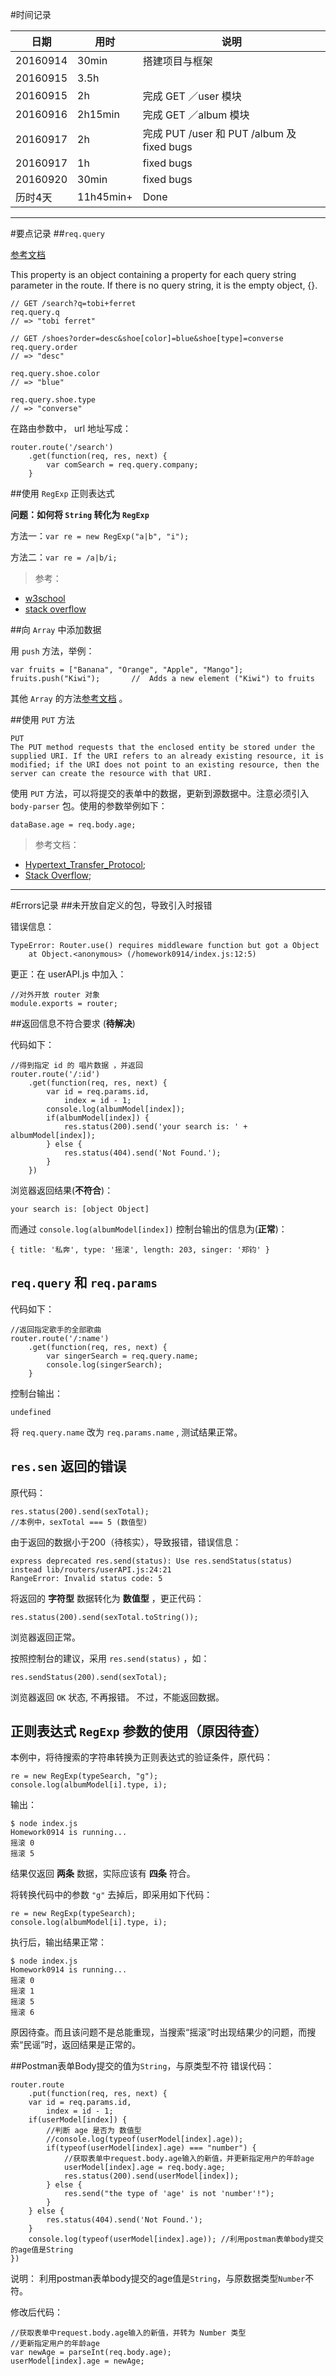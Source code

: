 
#时间记录  

| 日期 | 用时 | 说明 |
| ---- | ---- | ---- |
| 20160914 | 30min | 搭建项目与框架 |
| 20160915 | 3.5h  |   |
| 20160915 | 2h | 完成 GET ／user 模块 |
| 20160916 | 2h15min | 完成 GET ／album 模块 |
| 20160917 | 2h | 完成 PUT /user 和 PUT /album 及 fixed bugs |
| 20160917 | 1h | fixed bugs |
| 20160920 | 30min | fixed bugs |
| 历时4天 | 11h45min+ | Done |

---

#要点记录
##`req.query`

[参考文档](http://expressjs.com/zh-cn/api.html#app.route)

This property is an object containing a property for each query string parameter in the route. If there is no query string, it is the empty object, {}.

```
// GET /search?q=tobi+ferret
req.query.q
// => "tobi ferret"

// GET /shoes?order=desc&shoe[color]=blue&shoe[type]=converse
req.query.order
// => "desc"

req.query.shoe.color
// => "blue"

req.query.shoe.type
// => "converse"
```
在路由参数中， url 地址写成：
```
router.route('/search')
    .get(function(req, res, next) {
        var comSearch = req.query.company;
    }
```

##使用 `RegExp` 正则表达式

**问题：如何将 `String` 转化为 `RegExp`**

方法一：`var re = new RegExp("a|b", "i");`

方法二：`var re = /a|b/i;`

>参考：
* [w3school](http://www.w3schools.com/js/js_regexp.asp)
* [stack overflow](http://stackoverflow.com/questions/874709/converting-user-input-string-to-regular-expression)

##向 `Array` 中添加数据

用 `push` 方法，举例：

```
var fruits = ["Banana", "Orange", "Apple", "Mango"];
fruits.push("Kiwi");       //  Adds a new element ("Kiwi") to fruits
```
其他 `Array` 的方法[参考文档](http://www.w3schools.com/js/js_array_methods.asp) 。

##使用 `PUT` 方法
```
PUT
The PUT method requests that the enclosed entity be stored under the supplied URI. If the URI refers to an already existing resource, it is modified; if the URI does not point to an existing resource, then the server can create the resource with that URI.
```
使用 `PUT` 方法，可以将提交的表单中的数据，更新到源数据中。注意必须引入 `body-parser` 包。使用的参数举例如下：
```
dataBase.age = req.body.age;
```

>参考文档：
* [Hypertext_Transfer_Protocol](https://en.wikipedia.org/wiki/Hypertext_Transfer_Protocol);
* [Stack Overflow](http://stackoverflow.com/questions/25730777/put-route-with-node-js);
---

#Errors记录
##未开放自定义的包，导致引入时报错

错误信息：
```
TypeError: Router.use() requires middleware function but got a Object
    at Object.<anonymous> (/homework0914/index.js:12:5)
```

更正：在 userAPI.js 中加入：
```
//对外开放 router 对象
module.exports = router;
```

##返回信息不符合要求 (**待解决**)

代码如下：   
```
//得到指定 id 的 唱片数据 ，并返回
router.route('/:id')
    .get(function(req, res, next) {
        var id = req.params.id,
            index = id - 1;
        console.log(albumModel[index]);
        if(albumModel[index]) {
            res.status(200).send('your search is: ' + albumModel[index]);
        } else {
            res.status(404).send('Not Found.');
        }
    })
```
浏览器返回结果(**不符合**)：
```
your search is: [object Object]
```
而通过 `console.log(albumModel[index])` 控制台输出的信息为(**正常**)：
```
{ title: '私奔', type: '摇滚', length: 203, singer: '郑钧' }
```

## `req.query` 和 `req.params`
代码如下：
```
//返回指定歌手的全部歌曲
router.route('/:name')
    .get(function(req, res, next) {
        var singerSearch = req.query.name;
        console.log(singerSearch);
    }
```
控制台输出：  
```
undefined
```
将 `req.query.name` 改为 `req.params.name` , 测试结果正常。

## `res.sen` 返回的错误
原代码：
```
res.status(200).send(sexTotal);
//本例中，sexTotal === 5 (数值型)
```
由于返回的数据小于200（待核实），导致报错，错误信息：
```
express deprecated res.send(status): Use res.sendStatus(status) instead lib/routers/userAPI.js:24:21
RangeError: Invalid status code: 5
```
将返回的 **字符型** 数据转化为 **数值型** ，更正代码：
```
res.status(200).send(sexTotal.toString());
```
浏览器返回正常。

按照控制台的建议，采用 `res.send(status)` ，如：
```
res.sendStatus(200).send(sexTotal);
```
浏览器返回 `OK` 状态, 不再报错。 不过，不能返回数据。

## 正则表达式 `RegExp` 参数的使用（原因待查）
本例中，将待搜索的字符串转换为正则表达式的验证条件，原代码：
```
re = new RegExp(typeSearch, "g");
console.log(albumModel[i].type, i);
```
输出：
```
$ node index.js
Homework0914 is running...
摇滚 0
摇滚 5
```
结果仅返回 **两条** 数据，实际应该有 **四条** 符合。

将转换代码中的参数 `"g"` 去掉后，即采用如下代码：
```
re = new RegExp(typeSearch);
console.log(albumModel[i].type, i);
```
执行后，输出结果正常：
```
$ node index.js
Homework0914 is running...
摇滚 0
摇滚 1
摇滚 5
摇滚 6
```
原因待查。而且该问题不是总能重现，当搜索“摇滚”时出现结果少的问题，而搜索“民谣”时，返回结果是正常的。

##Postman表单Body提交的值为`String`，与原类型不符
错误代码：
```
router.route
    .put(function(req, res, next) {
    var id = req.params.id,
        index = id - 1;
    if(userModel[index]) {
        //判断 age 是否为 数值型
        //console.log(typeof(userModel[index].age));
        if(typeof(userModel[index].age) === "number") {
            //获取表单中request.body.age输入的新值，并更新指定用户的年龄age
            userModel[index].age = req.body.age;
            res.status(200).send(userModel[index]);
        } else {
            res.send("the type of 'age' is not 'number'!");
        }
    } else {
        res.status(404).send('Not Found.');
    }
    console.log(typeof(userModel[index].age)); //利用postman表单body提交的age值是String
})
```
说明：
利用postman表单body提交的age值是`String`，与原数据类型`Number`不符。

修改后代码：
```
//获取表单中request.body.age输入的新值，并转为 Number 类型
//更新指定用户的年龄age
var newAge = parseInt(req.body.age);
userModel[index].age = newAge;
```
